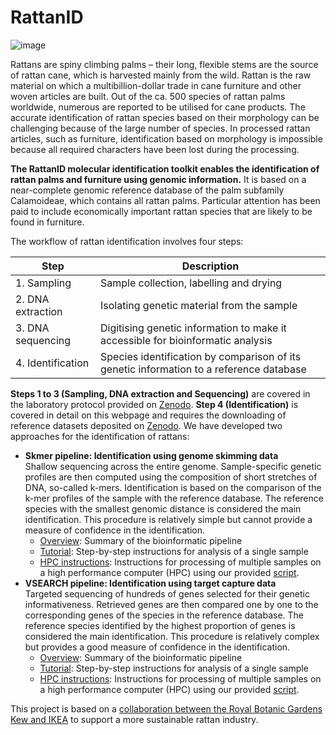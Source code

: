 # RattanID

![image](https://user-images.githubusercontent.com/56020162/231502405-1e07a2e3-d497-442d-985c-9d67ab1b3032.png)

Rattans are spiny climbing palms – their long, flexible stems are the source of rattan cane, which is harvested mainly from the wild. Rattan is the raw material on which a multibillion-dollar trade in cane furniture and other woven articles are built. Out of the ca. 500 species of rattan palms worldwide, numerous are reported to be utilised for cane products. The accurate identification of rattan species based on their morphology can be challenging because of the large number of species. In processed rattan articles, such as furniture, identification based on morphology is impossible because all required characters have been lost during the processing.

**The RattanID molecular identification toolkit enables the identification of rattan palms and furniture using genomic information.** It is based on a near-complete genomic reference database of the palm subfamily Calamoideae, which contains all rattan palms. Particular attention has been paid to include economically important rattan species that are likely to be found in furniture.
  
The workflow of rattan identification involves four steps:  

| Step | Description
| --- | ---
| 1. Sampling | Sample collection, labelling and drying
| 2. DNA extraction | Isolating genetic material from the sample
| 3. DNA sequencing | Digitising genetic information to make it accessible for bioinformatic analysis
| 4. Identification | Species identification by comparison of its genetic information to a reference database  
  
**Steps 1 to 3 (Sampling, DNA extraction and Sequencing)** are covered in the laboratory protocol provided on [Zenodo](https://doi.org/10.5281/zenodo.7733000). **Step 4 (Identification)** is covered in detail on this webpage and requires the downloading of reference datasets deposited on [Zenodo](https://doi.org/10.5281/zenodo.7733000). We have developed two approaches for the identification of rattans:
- **Skmer pipeline: Identification using genome skimming data**  
Shallow sequencing across the entire genome. Sample-specific genetic profiles are then computed using the composition of short stretches of DNA, so-called k-mers. Identification is based on the comparison of the k-mer profiles of the sample with the reference database. The reference species with the smallest genomic distance is considered the main identification. This procedure is relatively simple but cannot provide a measure of confidence in the identification.
  * [Overview](Skmer_Pipeline): Summary of the bioinformatic pipeline
  * [Tutorial](Skmer_Pipeline/Tutorial.md): Step-by-step instructions for analysis of a single sample
  * [HPC instructions](Skmer_Pipeline/Slurm_Instructions.md): Instructions for  processing of multiple samples on a high performance computer (HPC) using our provided [script](Skmer_Pipeline/skmer_raw_to_query.sh).
- **VSEARCH pipeline: Identification using target capture data**  
Targeted sequencing of hundreds of genes selected for their genetic informativeness. Retrieved genes are then compared one by one to the corresponding genes of the species in the reference database. The reference species identified by the highest proportion of genes is considered the main identification. This procedure is relatively complex but provides a good measure of confidence in the identification.  
  * [Overview](VSEARCH_Pipeline): Summary of the bioinformatic pipeline
  * [Tutorial](VSEARCH_Pipeline/Tutorial.md): Step-by-step instructions for analysis of a single sample
  * [HPC instructions](VSEARCH_Pipeline/Slurm_Instructions.md): Instructions for  processing of multiple samples on a high performance computer (HPC) using our provided [script](VSEARCH_Pipeline/vsearch_raw_to_query.sh).  
  
This project is based on a [collaboration between the Royal Botanic Gardens Kew and IKEA](https://www.kew.org/science/our-science/projects/sustainable-rattan) to support a more sustainable rattan industry.
